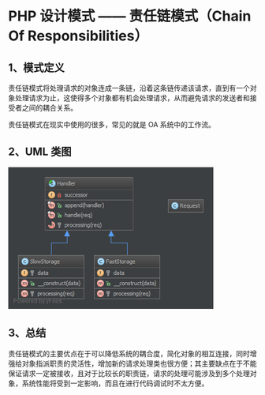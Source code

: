 # PHP 设计模式 —— 责任链模式（Chain Of Responsibilities）
## 1、模式定义
责任链模式将处理请求的对象连成一条链，沿着这条链传递该请求，直到有一个对象处理请求为止，这使得多个对象都有机会处理请求，从而避免请求的发送者和接受者之间的耦合关系。

责任链模式在现实中使用的很多，常见的就是 OA 系统中的工作流。

## 2、UML 类图
![Chain-Of-Responsibilities-UML.png](/static/images/Chain-Of-Responsibilities-UML.png)

## 3、总结
责任链模式的主要优点在于可以降低系统的耦合度，简化对象的相互连接，同时增强给对象指派职责的灵活性，增加新的请求处理类也很方便；其主要缺点在于不能保证请求一定被接收，且对于比较长的职责链，请求的处理可能涉及到多个处理对象，系统性能将受到一定影响，而且在进行代码调试时不太方便。